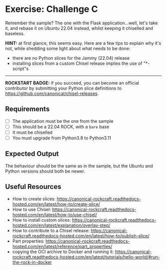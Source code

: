 # Exercise: Challenge C

Remember the sample? The one with the Flask application...well, let's take it,
and rebase it on Ubuntu 22.04 instead, whilst keeping it chiselled and baseless.

**HINT:** at first glance, this seems easy. Here are a few tips to explain why
it's not, while shedding some light about what needs to be done:

- there are no Python slices for the Jammy (22.04) release
- installing slices from a custom Chisel release implies the use of "*-script"s

---

**ROCKSTART BADGE:** if you succeed, you can become an official contributor by
submitting your Python slice definitions to <https://github.com/canonical/chisel-releases>.

## Requirements

- [ ] The application must be the one from the sample
- [ ] This should be a 22.04 ROCK, with a `bare` base
- [ ] It must be chiselled
- [ ] You must upgrade from Python3.8 to Python3.11

## Expected Output

The behaviour should be the same as in the sample, but the Ubuntu and Python versions should both be newer.

## Useful Resources

- How to create slices: <https://canonical-rockcraft.readthedocs-hosted.com/en/latest/how-to/create-slice/>
- How to use Chisel: <https://canonical-rockcraft.readthedocs-hosted.com/en/latest/how-to/use-chisel/>
- How to install custom slices: <https://canonical-rockcraft.readthedocs-hosted.com/en/latest/explanation/overlay-step/>
- How to contribute to a Chisel release: <https://canonical-rockcraft.readthedocs-hosted.com/en/latest/how-to/publish-slice/>
- Part properties: <https://canonical-rockcraft.readthedocs-hosted.com/en/latest/reference/part_properties/>
- copying the OCI archive to Docker and running it: <https://canonical-rockcraft.readthedocs-hosted.com/en/latest/tutorials/hello-world/#run-the-rock-in-docker>
